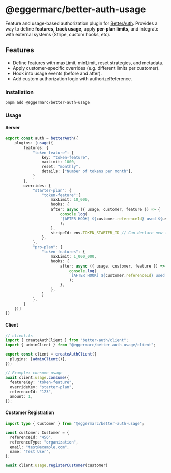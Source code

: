 # @eggermarc/better-auth-usage

Feature and usage-based authorization plugin for [BetterAuth](https://www.better-auth.com/). Provides a way to define **features**, **track usage**, apply **per-plan limits**, and integrate with external systems (Stripe, custom hooks, etc).

## Features

- Define features with maxLimit, minLimit, reset strategies, and metadata.
- Apply customer-specific overrides (e.g. different limits per customer).
- Hook into usage events (before and after).
- Add custom authorization logic with authorizeReference.

### Installation
```bash
pnpm add @eggermarc/better-auth-usage
```

### Usage
#### Server
```ts
export const auth = betterAuth({
    plugins: [usage({
        features: {
            "token-feature": {
                key: "token-feature",
                maxLimit: 1000,
                reset: "monthly",
                details: ["Number of tokens per month"],
            }
        },
        overrides: {
            "starter-plan": {
                "token-feature":{ 
                    maxLimit: 10_000,
                    hooks: {
                    after: async ({ usage, customer, feature }) => {
                        console.log(
                        `[AFTER HOOK] ${customer.referenceId} used ${usage.amount} of ${feature.key}`
                        );
                    },
                    stripeId: env.TOKEN_STARTER_ID // Can declare new fields
                },
            },
            "pro-plan": {
                "token-features": {
                    maxLimit: 1_000_000,
                    hooks: {
                        after: async ({ usage, customer, feature }) => {
                            console.log(
                            `[AFTER HOOK] ${customer.referenceId} used ${usage.amount} of ${feature.key}`
                            );
                        },
                    },
                }
            },
        }
    })]
})
```
#### Client
```ts
// client.ts
import { createAuthClient } from "better-auth/client";
import { adminClient } from "@eggermarc/better-auth-usage/client";

export const client = createAuthClient({
  plugins: [adminClient()],
});

// Example: consume usage
await client.usage.consume({
  featureKey: "token-feature",
  overrideKey: "starter-plan",
  referenceId: "123",
  amount: 1,
});
```
#### Customer Registration
```ts
import type { Customer } from "@eggermarc/better-auth-usage";

const customer: Customer = {
  referenceId: "456",
  referenceType: "organization",
  email: "test@example.com",
  name: "Test User",
};

await client.usage.registerCustomer(customer)

```

